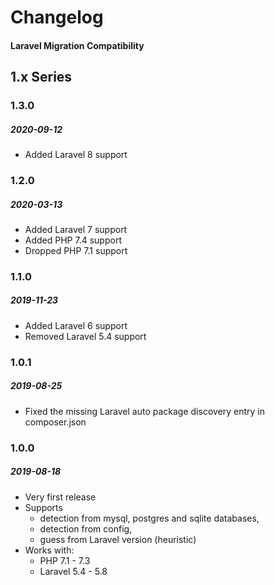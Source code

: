 # Changelog
#### Laravel Migration Compatibility

## 1.x Series

### 1.3.0
##### 2020-09-12

- Added Laravel 8 support

### 1.2.0
##### 2020-03-13

- Added Laravel 7 support
- Added PHP 7.4 support
- Dropped PHP 7.1 support

### 1.1.0
##### 2019-11-23

- Added Laravel 6 support
- Removed Laravel 5.4 support

### 1.0.1
##### 2019-08-25

- Fixed the missing Laravel auto package discovery entry in composer.json

### 1.0.0
##### 2019-08-18

- Very first release
- Supports
  - detection from mysql, postgres and sqlite databases,
  - detection from config,
  - guess from Laravel version (heuristic)
- Works with:
  - PHP 7.1 - 7.3
  - Laravel 5.4 - 5.8
